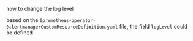 how to change the log level


based on the `0prometheus-operator-0alertmanagerCustomResourceDefinition.yaml` file, the field `logLevel` could be defined


 